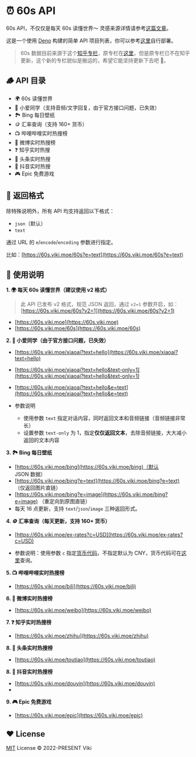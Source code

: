 # ⏰ 60s API

60s API，不仅仅是每天 60s 读懂世界～ 灵感来源详情请参考[这篇文章](https://xlog.viki.moe/60s)。

这是一个使用 [Deno](https://deno.com/) 构建的简单 API 项目列表，你可以参考[这里](https://github.com/vikiboss/60s/issues/2#issuecomment-1765769220)自行部署。

> 60s 数据目前来源于这个[知乎专栏](https://www.zhihu.com/column/c_1715391799055720448)，原专栏在[这里](https://www.zhihu.com/column/c_1261258401923026944)，但是原专栏已不在知乎更新，这个新的专栏貌似是搬运的，希望它能坚持更新下去吧 🙏。

## 🪵 API 目录

- 🌍 60s 读懂世界
- 🤖️ 小爱同学（支持音频/文字回复，由于官方接口问题，已失效）
- 🏞️ Bing 每日壁纸
- 🪙 汇率查询（支持 160+ 货币）
- 📺 哔哩哔哩实时热搜榜
- 🦊 微博实时热搜榜
- ❓ 知乎实时热搜
- 📰 头条实时热搜
- 🎵 抖音实时热搜
- 🎮 Epic 免费游戏

## 🎨 返回格式

除特殊说明外，所有 API 均支持返回以下格式：

- `json`（默认）
- `text`

通过 URL 的 `e`/`encode`/`encoding` 参数进行指定。

比如：[https://60s.viki.moe/60s?e=text](https://60s.viki.moe/60s?e=text)

## 🧭 使用说明

**1. 🌍 每天 60s 读懂世界（建议使用 v2 格式）**

> 此 API 已发布 v2 格式，规范 JSON 返回，通过 `v2=1` 参数开启，如：[https://60s.viki.moe/60s?v2=1](https://60s.viki.moe/60s?v2=1)

- [https://60s.viki.moe](https://60s.viki.moe)
- [https://60s.viki.moe/60s](https://60s.viki.moe/60s)

**2. 🤖️ 小爱同学（由于官方接口问题，已失效）**

- [https://60s.viki.moe/xiaoai?text=hello](https://60s.viki.moe/xiaoai?text=hello)
- [https://60s.viki.moe/xiaoai?text=hello&text-only=1](https://60s.viki.moe/xiaoai?text=hello&text-only=1)
- [https://60s.viki.moe/xiaoai?text=hello&e=text](https://60s.viki.moe/xiaoai?text=hello&e=text)

- 参数说明
  - 使用参数 `text` 指定对话内容，同时返回文本和音频链接（音频链接非常长）
  - 设置参数 `text-only` 为 1，指定**仅仅返回文本**，去除音频链接，大大减小返回的文本内容

**3. 🏞️ Bing 每日壁纸**

- [https://60s.viki.moe/bing](https://60s.viki.moe/bing)（默认 JSON 数据）
- [https://60s.viki.moe/bing?e=text](https://60s.viki.moe/bing?e=text) （仅返回图片直链）
- [https://60s.viki.moe/bing?e=image](https://60s.viki.moe/bing?e=image) （重定向到原图直链）
- 每天 16 点更新，支持 `text`/`json`/`image` 三种返回形式。

**4. 🪙 汇率查询（每天更新，支持 160+ 货币）**

- [https://60s.viki.moe/ex-rates?c=USD](https://60s.viki.moe/ex-rates?c=USD)

- 参数说明：使用参数 `c` 指定[货币代码](https://coinyep.com/zh/currencies)，不指定默认为 CNY，货币代码可在[这里](https://coinyep.com/zh/currencies)查询。

**5. 📺 哔哩哔哩实时热搜榜**

- [https://60s.viki.moe/bili](https://60s.viki.moe/bili)

**6. 🦊 微博实时热搜榜**

- [https://60s.viki.moe/weibo](https://60s.viki.moe/weibo)

**7. ❓ 知乎实时热搜榜**

- [https://60s.viki.moe/zhihu](https://60s.viki.moe/zhihu)

**8. 📰 头条实时热搜榜**

- [https://60s.viki.moe/toutiao](https://60s.viki.moe/toutiao)

**8. 🎵 抖音实时热搜榜**

- [https://60s.viki.moe/douyin](https://60s.viki.moe/douyin)
- 
**9. 🎮 Epic 免费游戏**

- [https://60s.viki.moe/epic](https://60s.viki.moe/epic)

## ❤️ License

[MIT](LICENSE) License © 2022-PRESENT Viki
